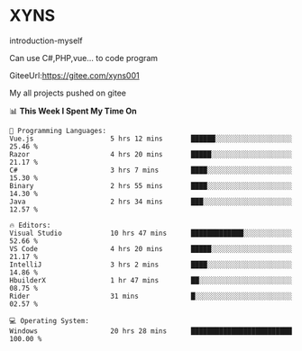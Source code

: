 # XYNS
introduction-myself

Can use C#,PHP,vue... to code program

GiteeUrl:https://gitee.com/xyns001

My all projects pushed on gitee

<!--START_SECTION:waka-->
📊 **This Week I Spent My Time On** 

```text
💬 Programming Languages: 
Vue.js                   5 hrs 12 mins       ██████░░░░░░░░░░░░░░░░░░░   25.46 % 
Razor                    4 hrs 20 mins       █████░░░░░░░░░░░░░░░░░░░░   21.17 % 
C#                       3 hrs 7 mins        ████░░░░░░░░░░░░░░░░░░░░░   15.30 % 
Binary                   2 hrs 55 mins       ████░░░░░░░░░░░░░░░░░░░░░   14.30 % 
Java                     2 hrs 34 mins       ███░░░░░░░░░░░░░░░░░░░░░░   12.57 % 

🔥 Editors: 
Visual Studio            10 hrs 47 mins      █████████████░░░░░░░░░░░░   52.66 % 
VS Code                  4 hrs 20 mins       █████░░░░░░░░░░░░░░░░░░░░   21.17 % 
IntelliJ                 3 hrs 2 mins        ████░░░░░░░░░░░░░░░░░░░░░   14.86 % 
HbuilderX                1 hr 47 mins        ██░░░░░░░░░░░░░░░░░░░░░░░   08.75 % 
Rider                    31 mins             █░░░░░░░░░░░░░░░░░░░░░░░░   02.57 % 

💻 Operating System: 
Windows                  20 hrs 28 mins      █████████████████████████   100.00 % 
```


<!--END_SECTION:waka-->
